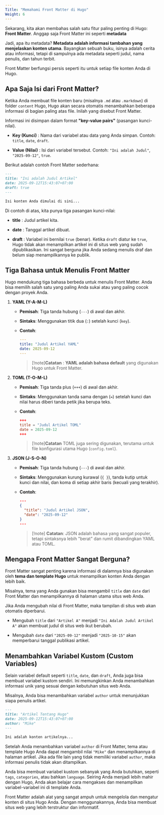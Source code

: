 ```yaml
---
Title: "Memahami Front Matter di Hugo"
Weight: 6
---
```


Sekarang, kita akan membahas salah satu fitur paling penting di Hugo: **Front Matter**. Anggap saja Front Matter ini seperti **metadata**

Jadi, apa itu metadata? **Metadata adalah informasi tambahan yang menjelaskan konten utama**. Bayangkan sebuah buku, isinya adalah cerita atau informasi, tetapi di sampulnya ada metadata seperti judul, nama penulis, dan tahun terbit.

Front Matter berfungsi persis seperti itu untuk setiap file konten Anda di Hugo.

## Apa Saja Isi dari Front Matter?

Ketika Anda membuat file konten baru (misalnya `.md` atau `.markdown`) di folder `content` Hugo, Hugo akan secara otomatis menambahkan beberapa informasi di bagian paling atas file. Inilah yang disebut Front Matter.

Informasi ini disimpan dalam format **"key-value pairs"** (pasangan kunci-nilai).

- **Key (Kunci)** : Nama dari variabel atau data yang Anda simpan. Contoh: `title`, `date`, `draft`.

- **Value (Nilai)** : Isi dari variabel tersebut. Contoh: `"Ini adalah Judul"`, `"2025-09-12"`, `true`.

Berikut adalah contoh Front Matter sederhana:

```markdown
---
title: "Ini adalah Judul Artikel"
date: 2025-09-12T15:43:07+07:00
draft: true
---

Isi konten Anda dimulai di sini...
```

Di contoh di atas, kita punya tiga pasangan kunci-nilai:

- **title** : Judul artikel kita.

- **date** : Tanggal artikel dibuat.

- **draft** : Variabel ini bernilai `true` (benar). Ketika `draft` diatur ke `true`, Hugo tidak akan menampilkan artikel ini di situs web yang sudah dipublikasikan. Ini sangat berguna jika Anda sedang menulis draf dan belum siap menampilkannya ke publik.

## Tiga Bahasa untuk Menulis Front Matter

Hugo mendukung tiga bahasa berbeda untuk menulis Front Matter. Anda bisa memilih salah satu yang paling Anda sukai atau yang paling cocok dengan proyek Anda.

1.  **YAML (Y-A-M-L)**

    - **Pemisah**: Tiga tanda hubung (`---`) di awal dan akhir.

    - **Sintaks**: Menggunakan titik dua (`:`) setelah kunci (`key`).

    - **Contoh**:

      ```yaml
      ---
      title: "Judul Artikel YAML"
      date: 2025-09-12
      ---
      ```

      > [!note]**Catatan** :
      > **YAML adalah bahasa default** yang digunakan Hugo untuk Front Matter.

2.  **TOML (T-O-M-L)**

    - **Pemisah**: Tiga tanda plus (`+++`) di awal dan akhir.

    - **Sintaks**: Menggunakan tanda sama dengan (`=`) setelah kunci dan nilai harus diberi tanda petik jika berupa teks.

    - **Contoh**:
      ```toml
      +++
      title = "Judul Artikel TOML"
      date = 2025-09-12
      +++
      ```
      > [!note]**Catatan**
      > TOML juga sering digunakan, terutama untuk file konfigurasi utama Hugo (`config.toml`).

3.  **JSON (J-S-O-N)**

    - **Pemisah**: Tiga tanda hubung (`---`) di awal dan akhir.

    - **Sintaks**: Menggunakan kurung kurawal (`{ }`), tanda kutip untuk kunci dan nilai, dan koma di setiap akhir baris (kecuali yang terakhir).

    - **Contoh**:
      ```json
      ---
      {
        "title": "Judul Artikel JSON",
        "date": "2025-09-12"
      }
      ---
      ```
      > [!note] **Catatan**:
      > JSON adalah bahasa yang sangat populer, tetapi sintaksnya lebih "berat" dan rumit dibandingkan YAML atau TOML.

## Mengapa Front Matter Sangat Berguna?

Front Matter sangat penting karena informasi di dalamnya bisa digunakan oleh **tema dan template Hugo** untuk menampilkan konten Anda dengan lebih baik.

Misalnya, tema yang Anda gunakan bisa mengambil `title` dan `date` dari Front Matter dan menampilkannya di halaman utama situs web Anda.

Jika Anda mengubah nilai di Front Matter, maka tampilan di situs web akan otomatis diperbarui.

- Mengubah `title` dari `"Artikel A"` menjadi `"Ini Adalah Judul Artikel A"` akan membuat judul di situs web ikut berubah.

- Mengubah `date` dari `"2025-09-12"` menjadi `"2025-10-15"` akan memperbarui tanggal publikasi artikel.

## Menambahkan Variabel Kustom (Custom Variables)

Selain variabel default seperti `title`, `date`, dan `draft`, Anda juga bisa membuat variabel kustom sendiri. Ini memungkinkan Anda menambahkan informasi unik yang sesuai dengan kebutuhan situs web Anda.

Misalnya, Anda bisa menambahkan variabel `author` untuk menunjukkan siapa penulis artikel.

```markdown {hl_lines="4"}
---
title: "Artikel Tentang Hugo"
date: 2025-09-12T15:43:07+07:00
author: "Mike"
---

Ini adalah konten artikelnya...
```

Setelah Anda menambahkan variabel `author` di Front Matter, tema atau template Hugo Anda dapat mengambil nilai `"Mike"` dan menampilkannya di halaman artikel. Jika ada file lain yang tidak memiliki variabel `author`, maka informasi penulis tidak akan ditampilkan.

Anda bisa membuat variabel kustom sebanyak yang Anda butuhkan, seperti `tags`, `categories`, atau bahkan `language`. Seiring Anda menjadi lebih mahir dengan Hugo, Anda akan belajar cara mengakses dan menampilkan variabel-variabel ini di template Anda.

Front Matter adalah alat yang sangat ampuh untuk mengelola dan mengatur konten di situs Hugo Anda. Dengan menggunakannya, Anda bisa membuat situs web yang lebih terstruktur dan informatif.

